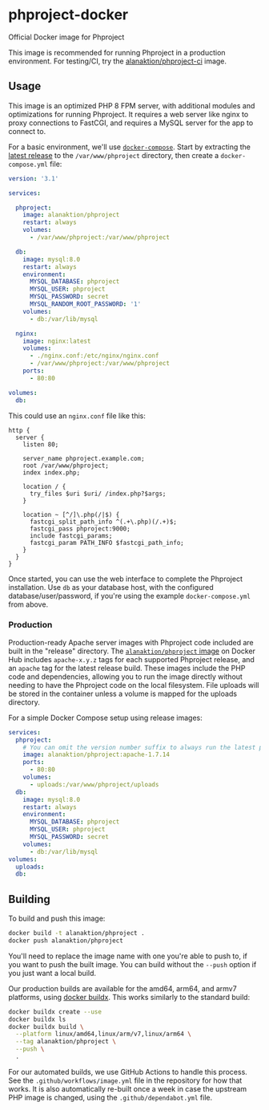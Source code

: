 # phproject-docker
Official Docker image for Phproject

This image is recommended for running Phproject in a production environment. For testing/CI, try the [alanaktion/phproject-ci](https://github.com/Alanaktion/phproject/tree/docker) image.

## Usage

This image is an optimized PHP 8 FPM server, with additional modules and optimizations for running Phproject. It requires a web server like nginx to proxy connections to FastCGI, and requires a MySQL server for the app to connect to.

For a basic environment, we'll use [`docker-compose`](https://github.com/docker/compose). Start by extracting the [latest release](https://github.com/Alanaktion/phproject/releases/latest) to the `/var/www/phproject` directory, then create a `docker-compose.yml` file:


```yml
version: '3.1'

services:

  phproject:
    image: alanaktion/phproject
    restart: always
    volumes:
      - /var/www/phproject:/var/www/phproject

  db:
    image: mysql:8.0
    restart: always
    environment:
      MYSQL_DATABASE: phproject
      MYSQL_USER: phproject
      MYSQL_PASSWORD: secret
      MYSQL_RANDOM_ROOT_PASSWORD: '1'
    volumes:
      - db:/var/lib/mysql

  nginx:
    image: nginx:latest
    volumes:
      - ./nginx.conf:/etc/nginx/nginx.conf
      - /var/www/phproject:/var/www/phproject
    ports:
      - 80:80

volumes:
  db:
```

This could use an `nginx.conf` file like this:

```nginx
http {
  server {
    listen 80;

    server_name phproject.example.com;
    root /var/www/phproject;
    index index.php;

    location / {
      try_files $uri $uri/ /index.php?$args;
    }

    location ~ [^/]\.php(/|$) {
      fastcgi_split_path_info ^(.+\.php)(/.+)$;
      fastcgi_pass phproject:9000;
      include fastcgi_params;
      fastcgi_param PATH_INFO $fastcgi_path_info;
    }
  }
}
```

Once started, you can use the web interface to complete the Phproject installation. Use `db` as your database host, with the configured database/user/password, if you're using the example `docker-compose.yml` from above.

### Production

Production-ready Apache server images with Phproject code included are built in the "release" directory. The [`alanaktion/phproject` image](https://hub.docker.com/r/alanaktion/phproject) on Docker Hub includes `apache-x.y.z` tags for each supported Phproject release, and an `apache` tag for the latest release build. These images include the PHP code and dependencies, allowing you to run the image directly without needing to have the Phproject code on the local filesystem. File uploads will be stored in the container unless a volume is mapped for the uploads directory.

For a simple Docker Compose setup using release images:

```yml
services:
  phproject:
    # You can omit the version number suffix to always run the latest production release code
    image: alanaktion/phproject:apache-1.7.14
    ports:
      - 80:80
    volumes:
      - uploads:/var/www/phproject/uploads
  db:
    image: mysql:8.0
    restart: always
    environment:
      MYSQL_DATABASE: phproject
      MYSQL_USER: phproject
      MYSQL_PASSWORD: secret
    volumes:
      - db:/var/lib/mysql
volumes:
  uploads:
  db:
```

## Building

To build and push this image:

```bash
docker build -t alanaktion/phproject .
docker push alanaktion/phproject
```

You'll need to replace the image name with one you're able to push to, if you want to push the built image. You can build without the `--push` option if you just want a local build.

Our production builds are available for the amd64, arm64, and armv7 platforms, using [docker buildx](https://docs.docker.com/buildx/working-with-buildx/). This works similarly to the standard build:

```bash
docker buildx create --use
docker buildx ls
docker buildx build \
  --platform linux/amd64,linux/arm/v7,linux/arm64 \
  --tag alanaktion/phproject \
  --push \
  .
```

For our automated builds, we use GitHub Actions to handle this process. See the `.github/workflows/image.yml` file in the repository for how that works. It is also automatically re-built once a week in case the upstream PHP image is changed, using the `.github/dependabot.yml` file.
